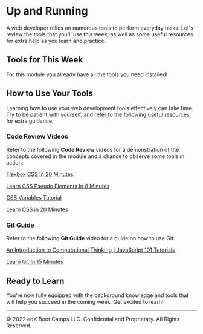 # Up and Running
A web developer relies on numerous tools to perform everyday tasks. Let's review the tools that you'll use this week, as well as some useful resources for extra help as you learn and practice.

## Tools for This Week
For this module you already have all the tools you need installed!

## How to Use Your Tools
Learning how to use your web development tools effectively can take time. Try to be patient with yourself, and refer to the following useful resources for extra guidance.

### Code Review Videos
Refer to the following **Code Review** videos for a demonstration of the concepts covered in the module and a chance to observe some tools in action: 

[Flexbox CSS In 20 Minutes](https://www.youtube.com/watch?v=JJSoEo8JSnc)

[Learn CSS Pseudo Elements In 8 Minutes](https://www.youtube.com/watch?v=OtBpgtqrjyo)

[CSS Variables Tutorial](https://www.youtube.com/watch?v=oZPR_78wCnY)

[Learn CSS in 20 Minutes](https://www.youtube.com/watch?v=1PnVor36_40)

### Git Guide
Refer to the following **Git Guide** video for a guide on how to use Git:

[An Introduction to Computational Thinking | JavaScript 101 Tutorials](https://www.youtube.com/watch?v=9qrIINjwofA)

[Learn Git In 15 Minutes](https://www.youtube.com/watch?v=USjZcfj8yxE)

## Ready to Learn
You're now fully equipped with the background knowledge and tools that will help you succeed in the coming week. Get excited to learn!

---
© 2022 edX Boot Camps LLC. Confidential and Proprietary. All Rights Reserved.
